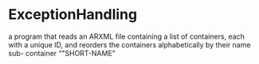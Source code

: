 
# ExceptionHandling

a program that reads an ARXML file containing a list of containers, each with a unique ID, and reorders the containers alphabetically by their name sub- container “"SHORT-NAME"


